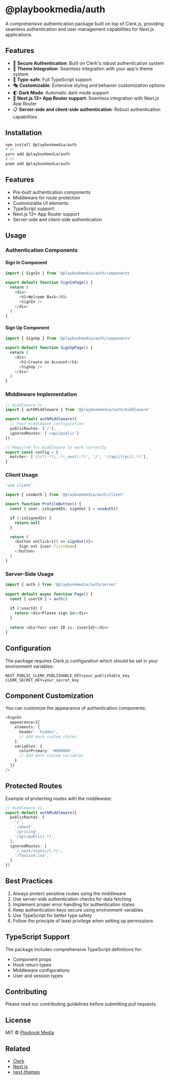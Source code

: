 # @playbookmedia/auth

A comprehensive authentication package built on top of Clerk.js, providing seamless authentication and user management capabilities for Next.js applications.

## Features

- 🔐 **Secure Authentication**: Built on Clerk's robust authentication system
- 🎨 **Theme Integration**: Seamless integration with your app's theme system
- 🎯 **Type-safe**: Full TypeScript support
- 🎭 **Customizable**: Extensive styling and behavior customization options
- 🌓 **Dark Mode**: Automatic dark mode support
- 🚀 **Next.js 13+ App Router support**: Seamless integration with Next.js App Router
- 📋 **Server-side and client-side authentication**: Robust authentication capabilities

## Installation

```bash
npm install @playbookmedia/auth
# or
yarn add @playbookmedia/auth
# or
pnpm add @playbookmedia/auth
```

## Features

- Pre-built authentication components
- Middleware for route protection
- Customizable UI elements
- TypeScript support
- Next.js 13+ App Router support
- Server-side and client-side authentication

## Usage

### Authentication Components

#### Sign In Component

```typescript
import { SignIn } from '@playbookmedia/auth/components'

export default function SignInPage() {
  return (
    <div>
      <h1>Welcome Back</h1>
      <SignIn />
    </div>
  )
}
```

#### Sign Up Component

```typescript
import { SignUp } from '@playbookmedia/auth/components'

export default function SignUpPage() {
  return (
    <div>
      <h1>Create an Account</h1>
      <SignUp />
    </div>
  )
}
```

### Middleware Implementation

```typescript
// middleware.ts
import { authMiddleware } from '@playbookmedia/auth/middleware'

export default authMiddleware({
  // Your middleware configuration
  publicRoutes: ['/'],
  ignoredRoutes: ['/api/public']
})

// Required for middleware to work correctly
export const config = {
  matcher: ['/((?!.*\\..*|_next).*)', '/', '/(api|trpc)(.*)'],
}
```

### Client Usage

```typescript
'use client'

import { useAuth } from '@playbookmedia/auth/client'

export function ProfileButton() {
  const { user, isSignedIn, signOut } = useAuth()

  if (!isSignedIn) {
    return null
  }

  return (
    <button onClick={() => signOut()}>
      Sign out {user.firstName}
    </button>
  )
}
```

### Server-Side Usage

```typescript
import { auth } from '@playbookmedia/auth/server'
 
export default async function Page() {
  const { userId } = auth()
 
  if (!userId) {
    return <div>Please sign in</div>
  }
 
  return <div>Your user ID is: {userId}</div>
}
```

## Configuration

The package requires Clerk.js configuration which should be set in your environment variables:

```env
NEXT_PUBLIC_CLERK_PUBLISHABLE_KEY=your_publishable_key
CLERK_SECRET_KEY=your_secret_key
```

## Component Customization

You can customize the appearance of authentication components:

```typescript
<SignIn
  appearance={{
    elements: {
      header: 'hidden',
      // Add more custom styles
    },
    variables: {
      colorPrimary: '#000000',
      // Add more custom variables
    }
  }}
/>
```

## Protected Routes

Example of protecting routes with the middleware:

```typescript
// middleware.ts
export default authMiddleware({
  publicRoutes: [
    '/',
    '/about',
    '/pricing',
    '/api/public(.*)',
  ],
  ignoredRoutes: [
    '/_next/static/(.*)',
    '/favicon.ico',
  ]
})
```

## Best Practices

1. Always protect sensitive routes using the middleware
2. Use server-side authentication checks for data fetching
3. Implement proper error handling for authentication states
4. Keep authentication keys secure using environment variables
5. Use TypeScript for better type safety
6. Follow the principle of least privilege when setting up permissions

## TypeScript Support

The package includes comprehensive TypeScript definitions for:
- Component props
- Hook return types
- Middleware configurations
- User and session types

## Contributing

Please read our contributing guidelines before submitting pull requests.

## License

MIT © [Playbook Media](https://github.com/playbookmedia)

## Related

- [Clerk](https://clerk.com)
- [Next.js](https://nextjs.org)
- [next-themes](https://github.com/pacocoursey/next-themes) 